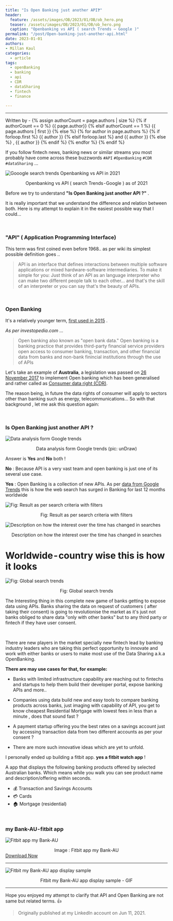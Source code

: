 ```yaml
---
title: "Is Open Banking just another API❓"
header:
  feature: /assets/images/OB/2023/01/OB/ob_hero.png
  teaser: /assets/images/OB/2023/01/OB/ob_hero.png
  caption: "Openbanking vs API ( search Trends — Google )"
permalink: "/post/Open-banking-just-another-api.html"
date: 2023-01-01
authors:
- Millan Kaul
categories:
  - article
tags:
  - openBanking
  - banking
  - api
  - CDR
  - dataSharing
  - fintech
  - finance
  
---
```


<hr>
<p>
 Written by -
{% assign authorCount = page.authors | size %}
{% if authorCount == 0 %}
   {{ page.author}}
{% elsif authorCount == 1 %}
    {{ page.authors | first }}         
{% else %}
    {% for author in page.authors %}
        {% if forloop.first %}
            {{ author }}
        {% elsif forloop.last %}
            and {{ author }}
        {% else %}
            , {{ author }}
        {% endif %}
    {% endfor %}
{% endif %}
</p>

If you follow fintech news, banking news or similar streams you most probably have come across these buzzwords `#API`  `#OpenBanking`  `#CDR`  `#dataSharing` …


![Gooogle search trends Openbanking vs API in 2021](/assets/images/2023/01/OB/ob_graph_criteria.png)
<figcaption align = "center">Openbanking vs API ( search Trends - Google ) as of 2021</figcaption> 

Before we try to understand **"Is Open Banking just another API ?"** . 

It is really important that we understand the difference and relation between both.
Here is my attempt to explain it in the easiest possible way that I could…

<br>

### "API" ( Application Programming Interface)
This term was first coined even before 1968.. as per wiki its simplest possible definition goes ..

> API is an interface that defines interactions between multiple software applications or mixed hardware-software intermediaries.
To make it simple for you: Just think of an API as an language interpreter who can make two different people talk to each other… and that's the skill of an interpreter or you can say that's the beauty of APIs.


<br>

### Open Banking

It's a relatively younger term, [first used in 2015](https://en.wikipedia.org/wiki/Open_banking#History) . 

_As per investopedia.com …_

> Open banking also known as "open bank data." Open banking is a banking practice that provides third-party financial service providers open access to consumer banking, transaction, and other financial data from banks and non-bank finincial institutions through the use of APIs

Let's take an example of **Australia**, a legislation was passed on <ins>26 November 2017</ins> to implement Open banking which has been generalised and rather called as [Consumer data right (CDR)](https://www.accc.gov.au/focus-areas/the-consumer-data-right).

The reason being, in future the data rights of consumer will apply to sectors other than banking such as energy, telecommunications…
So with that background , let me ask this question again:

<br>

### Is Open Banking just another API ?


![Data analysis form Google trends](/assets/images/2023/01/OB/ob_graph_man.png)
<figcaption align = "center">Data analysis form Google trends (pic: unDraw)</figcaption> 


Answer is **Yes** and **No** both !

**No** : Because API is a very vast team and open banking is just one of its several use case.
<br>

**Yes** : Open Banking is a collection of new APIs.
As per [data from Google Trends](https://trends.google.com/trends/explore?cat=37&q=open%20banking,api) this is how the web search has surged in Banking for last 12 months worldwide


![Fig: Result as per search criteria with filters](/assets/images/2023/01/OB/ob_graph_criteria.png)
<figcaption align = "center">Fig: Result as per search criteria with filters</figcaption> 


![Description on how the interest over the time has changed in searches](/assets/images/2023/01/OB/ob_desc_time_changed.png)
<figcaption align = "center">Description on how the interest over the time has changed in searches</figcaption> 


# Worldwide - country wise this is how it looks



![Fig: Global search trends](/assets/images/2023/01/OB/ob_global_trends.png)
<figcaption align = "center">Fig: Global search trends</figcaption> 

The Interesting thing in this complete new game of banks getting to expose data using APIs. Banks sharing the data on request of customers ( after taking their consent) is going to revolutionise the market as it's just not banks obliged to share data "only with other banks" but to any third party or fintech if they have user consent.

<br>

There are new players in the market specially new fintech lead by banking industry leaders who are taking this perfect opportunity to innovate and work with either banks or users to make most use of the Data Sharing a.k.a OpenBanking.

**There are may use cases for that, for example:**

- Banks with limited infrastructure capability are reaching out to fintechs and startups to help them build their developer portal, expose banking APIs and more..

- Companies using data build new and easy tools to compare banking products across banks, just imaging with capability of API, you get to know cheapest Residential Mortgage with lowest fees in less than a minute , does that sound fast ?

- A payment startup offering you the best rates on a savings account just by accessing transaction data from two different accounts as per your consent ?

- There are more such innovative ideas which are yet to unfold.


I personally ended up building a fitbit app. **yes a fitbit watch app** ! 

A app that displays the following banking products offered by selected Australian banks. 
Which means while you walk you can see product name and description/offering within seconds.

- 💰 Transaction and Savings Accounts
- 💳 Cards
- 🏠 Mortgage (residential)

<br>

### my Bank-AU - fitbit app


![Fitbit app my Bank-AU](/assets/images/2023/01/OB/ob_fitbit_my-bank-au.png)
<figcaption align = "center">Image : Fitbit app my Bank-AU</figcaption> 

 
<div markdown="0"><a href="https://gallery.fitbit.com/details/5cc641b2-86d5-4962-97f1-e39a7a83165b" target="_blank" class="btn btn--info">Download Now</a></div>

<hr>

![Fitbit my Bank-AU app display sample](/assets/images/2023/01/OB/ob_image_gif.png)
<figcaption align = "center">Fitbit my Bank-AU app display sample - GIF</figcaption> 


<hr>

Hope you enjoyed my attempt to clarify that API and Open Banking are not same but related terms. 👍️

> Originally published at my LinkedIn account on Jun 11, 2021.



